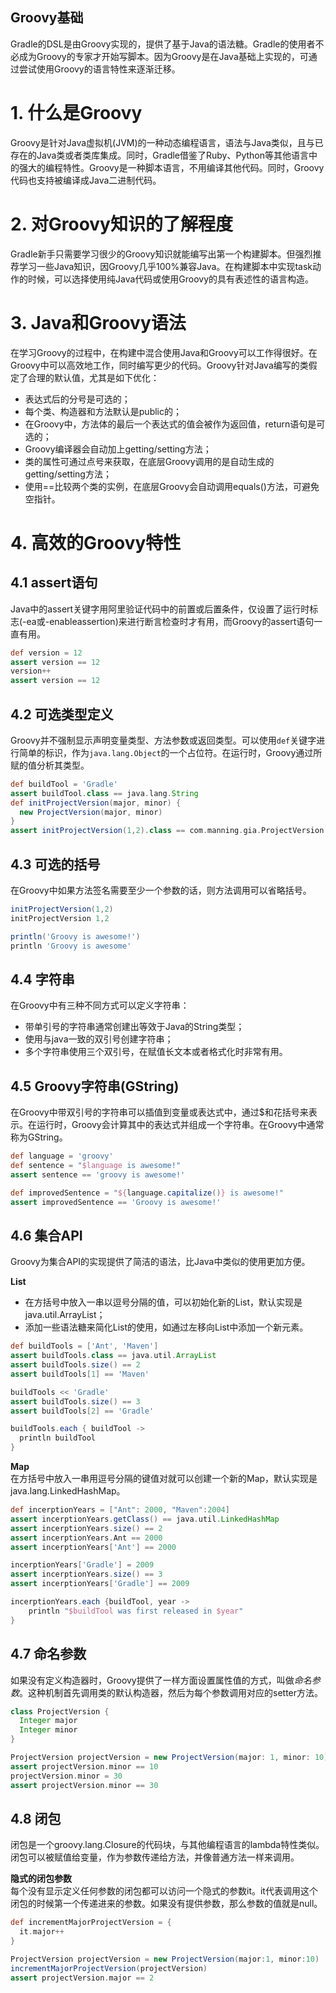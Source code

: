 ## Groovy基础

Gradle的DSL是由Groovy实现的，提供了基于Java的语法糖。Gradle的使用者不必成为Groovy的专家才开始写脚本。因为Groovy是在Java基础上实现的，可通过尝试使用Groovy的语言特性来逐渐迁移。  

# 1. 什么是Groovy
Groovy是针对Java虚拟机(JVM)的一种动态编程语言，语法与Java类似，且与已存在的Java类或者类库集成。同时，Gradle借鉴了Ruby、Python等其他语言中的强大的编程特性。Groovy是一种脚本语言，不用编译其他代码。同时，Groovy代码也支持被编译成Java二进制代码。  

# 2. 对Groovy知识的了解程度
Gradle新手只需要学习很少的Groovy知识就能编写出第一个构建脚本。但强烈推荐学习一些Java知识，因Groovy几乎100%兼容Java。在构建脚本中实现task动作的时候，可以选择使用纯Java代码或使用Groovy的具有表述性的语言构造。  

# 3. Java和Groovy语法
在学习Groovy的过程中，在构建中混合使用Java和Groovy可以工作得很好。在Groovy中可以高效地工作，同时编写更少的代码。Groovy针对Java编写的类假定了合理的默认值，尤其是如下优化：  
+ 表达式后的分号是可选的；
+ 每个类、构造器和方法默认是public的；
+ 在Groovy中，方法体的最后一个表达式的值会被作为返回值，return语句是可选的；
+ Groovy编译器会自动加上getting/setting方法；
+ 类的属性可通过点号来获取，在底层Groovy调用的是自动生成的getting/setting方法；
+ 使用==比较两个类的实例，在底层Groovy会自动调用equals()方法，可避免空指针。  

# 4. 高效的Groovy特性

## 4.1 assert语句
Java中的assert关键字用阿里验证代码中的前置或后置条件，仅设置了运行时标志(-ea或-enableassertion)来进行断言检查时才有用，而Groovy的assert语句一直有用。  

```groovy
def version = 12
assert version == 12
version++
assert version == 12
```  

## 4.2 可选类型定义
Groovy并不强制显示声明变量类型、方法参数或返回类型。可以使用`def`关键字进行简单的标识，作为`java.lang.Object`的一个占位符。在运行时，Groovy通过所赋的值分析其类型。   

```groovy
def buildTool = 'Gradle'
assert buildTool.class == java.lang.String
def initProjectVersion(major, minor) {
  new ProjectVersion(major, minor)
}
assert initProjectVersion(1,2).class == com.manning.gia.ProjectVersion
```

## 4.3 可选的括号
在Groovy中如果方法签名需要至少一个参数的话，则方法调用可以省略括号。  

```groovy
initProjectVersion(1,2)
initProjectVersion 1,2

println('Groovy is awesome!')
println 'Groovy is awesome'
```

## 4.4 字符串
在Groovy中有三种不同方式可以定义字符串：  
+ 带单引号的字符串通常创建出等效于Java的String类型；
+ 使用与java一致的双引号创建字符串；
+ 多个字符串使用三个双引号，在赋值长文本或者格式化时非常有用。

## 4.5 Groovy字符串(GString)
在Groovy中带双引号的字符串可以插值到变量或表达式中，通过$和花括号来表示。在运行时，Groovy会计算其中的表达式并组成一个字符串。在Groovy中通常称为GString。  

```groovy
def language = 'groovy'
def sentence = "$language is awesome!"
assert sentence == 'groovy is awesome!'

def improvedSentence = "${language.capitalize()} is awesome!"
assert improvedSentence == 'Groovy is awesome!'
```

## 4.6 集合API
Groovy为集合API的实现提供了简洁的语法，比Java中类似的使用更加方便。  

**List**  
+ 在方括号中放入一串以逗号分隔的值，可以初始化新的List，默认实现是java.util.ArrayList；
+ 添加一些语法糖来简化List的使用，如通过左移向List中添加一个新元素。  

```groovy
def buildTools = ['Ant', 'Maven']
assert buildTools.class == java.util.ArrayList
assert buildTools.size() == 2
assert buildTools[1] == 'Maven'

buildTools << 'Gradle'
assert buildTools.size() == 3
assert buildTools[2] == 'Gradle'

buildTools.each { buildTool ->
  println buildTool
}
```

**Map**  
在方括号中放入一串用逗号分隔的键值对就可以创建一个新的Map，默认实现是java.lang.LinkedHashMap。  

```groovy
def incerptionYears = ["Ant": 2000, "Maven":2004]
assert incerptionYears.getClass() == java.util.LinkedHashMap
assert incerptionYears.size() == 2
assert incerptionYears.Ant == 2000
assert incerptionYears['Ant'] == 2000

incerptionYears['Gradle'] = 2009
assert incerptionYears.size() == 3
assert incerptionYears['Gradle'] == 2009

incerptionYears.each {buildTool, year -> 
	println "$buildTool was first released in $year"
}
```

## 4.7 命名参数
如果没有定义构造器时，Groovy提供了一样方面设置属性值的方式，叫做*命名参数*。这种机制首先调用类的默认构造器，然后为每个参数调用对应的setter方法。  

```groovy
class ProjectVersion {
  Integer major
  Integer minor
}

ProjectVersion projectVersion = new ProjectVersion(major: 1, minor: 10)
assert projectVersion.minor == 10
projectVersion.minor = 30
assert projectVersion.minor == 30
```

## 4.8 闭包
闭包是一个groovy.lang.Closure的代码块，与其他编程语言的lambda特性类似。闭包可以被赋值给变量，作为参数传递给方法，并像普通方法一样来调用。  

**隐式的闭包参数**  
每个没有显示定义任何参数的闭包都可以访问一个隐式的参数it。it代表调用这个闭包的时候第一个传递进来的参数。如果没有提供参数，那么参数的值就是null。  

```groovy
def incrementMajorProjectVersion = {
  it.major++
}

ProjectVersion projectVersion = new ProjectVersion(major:1, minor:10)
incrementMajorProjectVersion(projectVersion)
assert projectVersion.major == 2
```  













